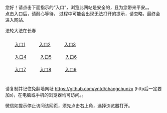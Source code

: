 您好！请点击下面指示的“入口”，浏览此网站是安全的，且为您带来平安。。 <br/>
点击入口后，请耐心等待， 过程中可能会出现无法打开的提示，请忽略，最终会进入网站. </br>

法轮大法在长春<br/>
<div style="padding:10px"><a style="margin:20px" target="_blank" href="https://dhf9hkeoyih8p.cloudfront.net/2Qpsp?qtkhs" id="ccLink1" rel="nofollow">入口1</a> <a target="_blank" style="margin:20px" href="https://d1qlbojy5yc8hn.cloudfront.net/2Qpsp?hunbauoo" id="ccLink2" rel="nofollow">入口2</a> <a style="margin:20px" target="_blank" href="https://d3oqywvv8lxeor.cloudfront.net/2Qpsp?tvimine" id="ccLink3" rel="nofollow">入口3</a></div>

<div style="padding:10px" ><a style="margin:20px" target="_blank" href="https://dhf9hkeoyih8p.cloudfront.net/2Qpsp?qtkhs" id="ccLink4" rel="nofollow">入口4</a> <a style="margin:20px" href="https://d1qlbojy5yc8hn.cloudfront.net/2Qpsp?hunbauoo" target="_blank" id="ccLink5" rel="nofollow">入口5</a> <a style="margin:20px" href="https://d3oqywvv8lxeor.cloudfront.net/2Qpsp?tvimine" target="_blank" id="ccLink6" rel="nofollow">入口6</a></div>

<div style="padding:10px"><a style="margin:20px" target="_blank" href="https://dhf9hkeoyih8p.cloudfront.net/2Qpsp?qtkhs" id="ccLink7" rel="nofollow">入口7</a> <a style="margin:20px" href="https://d1qlbojy5yc8hn.cloudfront.net/2Qpsp?hunbauoo" target="_blank" id="ccLink8" rel="nofollow">入口8</a> <a style="margin:20px" target="_blank" href="https://d3oqywvv8lxeor.cloudfront.net/2Qpsp?tvimine" id="ccLink9" rel="nofollow">入口9</a></div>

<br/>



请复制并记住免翻墙网址 https://github.com/yntd/changchunzx (http后一定要加s)，在电脑或手机的浏览器均可访问。。<br/>

微信如提示停止访问该网页，须先点击右上角，选择浏览器打开。
